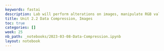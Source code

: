 ```yaml
---
keywords: fastai
description: Lab will perform alterations on images, manipulate RGB values, and reduce the number of pixels.  College Board requires you to learn about Lossy and Lossless compression.  
title: Unit 2.2 Data Compression, Images
toc: true
categories: []
week: 25
nb_path: _notebooks/2023-03-08-Data-Compression.ipynb
layout: notebook
---
```


<!--
#################################################
### THIS FILE WAS AUTOGENERATED! DO NOT EDIT! ###
#################################################
# file to edit: _notebooks/2023-03-08-Data-Compression.ipynb
-->

<div class="container" id="notebook-container">
        
</div>
 

